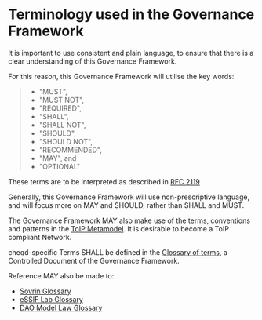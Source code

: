 # Terminology used in the Governance Framework

It is important to use consistent and plain language, to ensure that there is a clear understanding of this Governance Framework.

For this reason, this Governance Framework will utilise the key words:

> * "MUST",
> * "MUST NOT",
> * "REQUIRED",
> * "SHALL",
> * "SHALL NOT",
> * "SHOULD",
> * "SHOULD NOT",
> * "RECOMMENDED",
> * "MAY", and
> * "OPTIONAL"

These terms are to be interpreted as described in [RFC 2119](https://datatracker.ietf.org/doc/html/rfc2119)

Generally, this Governance Framework will use non-prescriptive language, and will focus more on MAY and SHOULD, rather than SHALL and MUST.

The Governance Framework MAY also make use of the terms, conventions and patterns in the [ToIP Metamodel](https://wiki.trustoverip.org/display/HOME/ToIP+Governance+Metamodel+Specification). It is desirable to become a ToIP compliant Network.

cheqd-specific Terms SHALL be defined in the [Glossary of terms](README.md), a Controlled Document of the Governance Framework.

Reference MAY also be made to:

* [Sovrin Glossary](https://docs.google.com/document/d/1gfIz5TT0cNp2kxGMLFXr19x1uoZsruUe\_0glHst2fZ8/edit)
* [eSSIF Lab Glossary](https://essif-lab.pages.grnet.gr/framework/docs/essifLab-glossary)
* [DAO Model Law Glossary](https://www.lextechinstitute.ch/wp-content/uploads/2021/06/DAO-Model-Law.pdf)

